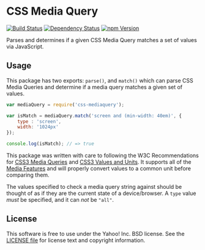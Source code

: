 CSS Media Query
===============

[![Build Status](https://travis-ci.org/ericf/css-mediaquery.png?branch=master)](https://travis-ci.org/ericf/css-mediaquery)
[![Dependency Status](https://gemnasium.com/ericf/css-mediaquery.png)](https://gemnasium.com/ericf/css-mediaquery)
[![npm Version](https://badge.fury.io/js/css-mediaquery.png)](https://npmjs.org/package/css-mediaquery)

Parses and determines if a given CSS Media Query matches a set of values via
JavaScript.


Usage
-----

This package has two exports: `parse()`, and `match()` which can parse CSS Media
Queries and determine if a media query matches a given set of values.

```javascript
var mediaQuery = require('css-mediaquery');

var isMatch = mediaQuery.match('screen and (min-width: 40em)', {
    type : 'screen',
    width: '1024px'
});

console.log(isMatch); // => true
```

This package was written with care to following the W3C Recommendations for
[CSS3 Media Queries][w3c-mq] and [CSS3 Values and Units][w3c-vu]. It supports
all of the [Media Features][w3c-mq-features] and will properly convert values to
a common unit before comparing them.

The values specified to check a media query string against should be thought of
as if they are the current state of a device/browser. A `type` value _must_ be
specified, and it can _not_ be `"all"`.


[w3c-mq]: http://www.w3.org/TR/css3-mediaqueries/
[w3c-mq-features]: http://www.w3.org/TR/css3-mediaqueries/#media1
[w3c-vu]: http://www.w3.org/TR/css3-values/


License
-------

This software is free to use under the Yahoo! Inc. BSD license.
See the [LICENSE file][] for license text and copyright information.


[LICENSE file]: https://github.com/ericf/css-mediaquery/blob/master/LICENSE
